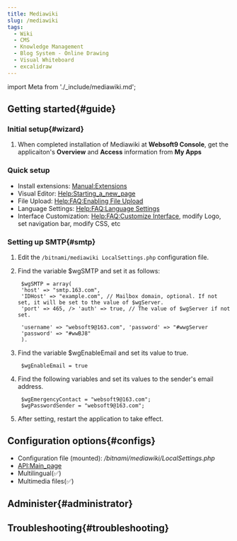 ```yaml
---
title: Mediawiki
slug: /mediawiki
tags:
  - Wiki
  - CMS 
  - Knowledge Management
  - Blog System - Online Drawing
  - Visual Whiteboard
  - excalidraw
---
```


import Meta from './_include/mediawiki.md';

<Meta name="meta" />

## Getting started{#guide}

### Initial setup{#wizard}

1. When completed installation of Mediawiki at **Websoft9 Console**, get the applicaiton's **Overview** and **Access** information from **My Apps**  

### Quick setup
 
- Install extensions: [Manual:Extensions](https://www.mediawiki.org/wiki/Manual:Extensions/zh)
- Visual Editor: [Help:Starting_a_new_page](https://www.mediawiki.org/wiki/Help:VisualEditor/User_guide/zh)
- File Upload: [Help:FAQ:Enabling File Upload](https://www.mediawiki.org/wiki/Manual:FAQ/zh#如何启用文件上传?)
- Language Settings: [Help:FAQ:Language Settings](https://www.mediawiki.org/wiki/Manual:FAQ/zh#我如何更改界面语言?)
- Interface Customization: [Help:FAQ:Customize Interface](https://www.mediawiki.org/wiki/Manual:FAQ/zh#定制界面), modify Logo, set navigation bar, modify CSS, etc

### Setting up SMTP{#smtp}

1. Edit the `/bitnami/mediawiki LocalSettings.php` configuration file.

2. Find the variable $wgSMTP and set it as follows: 
   
   ```
    $wgSMTP = array(
    'host' => "smtp.163.com", 
    'IDHost' => "example.com", // Mailbox domain, optional. If not set, it will be set to the value of $wgServer. 
    'port' => 465, /> 'auth' => true, // The value of $wgServer if not set.    
        
    'username' => "websoft9@163.com", 'password' => "#wwgServer    
    'password' => "#wwBJ8"    
    ).
   ```

3. Find the variable $wgEnableEmail and set its value to true.
   
   ```
    $wgEnableEmail = true
   ```


4. Find the following variables and set its values to the sender's email address.
   
   ```
    $wgEmergencyContact = "websoft9@163.com";
    $wgPasswordSender = "websoft9@163.com";
   ```

5. After setting, restart the application to take effect.

## Configuration options{#configs}

- Configuration file (mounted): */bitnami/mediawiki/LocalSettings.php*
- [API:Main_page](https://www.mediawiki.org/wiki/API:Main_page/zh)
- Multilingual(✅)
- Multimedia files(✅)

## Administer{#administrator}

## Troubleshooting{#troubleshooting}

